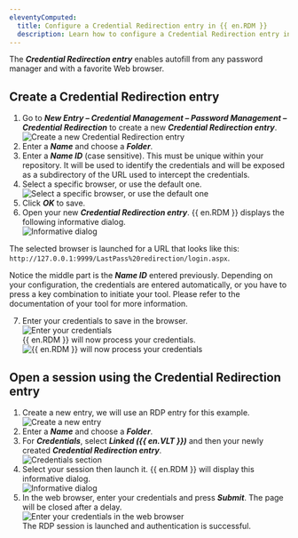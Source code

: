 ```yaml
---
eleventyComputed:
  title: Configure a Credential Redirection entry in {{ en.RDM }}
  description: Learn how to configure a Credential Redirection entry in {{ en.RDM }}
---
```

The ***Credential Redirection entry*** enables autofill from any password manager and with a favorite Web browser.  

## Create a Credential Redirection entry

1. Go to ***New Entry – Credential Management – Password Management – Credential Redirection*** to create a new ***Credential Redirection entry***. 
![Create a new Credential Redirection entry](https://webdevolutions.blob.core.windows.net/docs/en/kb/KB6040.png)  
1. Enter a ***Name*** and choose a ***Folder***.  
1. Enter a ***Name ID*** (case sensitive). This must be unique within your repository. It will be used to identify the credentials and will be exposed as a subdirectory of the URL used to intercept the credentials.  
1. Select a specific browser, or use the default one.  
![Select a specific browser, or use the default one](https://webdevolutions.blob.core.windows.net/docs/en/kb/KB6072.png)   
1. Click ***OK*** to save.  
1. Open your new ***Credential Redirection entry***. {{ en.RDM }} displays the following informative dialog.  
![Informative dialog ](https://webdevolutions.blob.core.windows.net/docs/en/kb/KB6073.png)  

The selected browser is launched for a URL that looks like this: `http://127.0.0.1:9999/LastPass%20redirection/login.aspx`.  

Notice the middle part is the ***Name ID*** entered previously. Depending on your configuration, the credentials are entered automatically, or you have to press a key combination to initiate your tool. Please refer to the documentation of your tool for more information.

7. Enter your credentials to save in the browser.  
![Enter your credentials](https://webdevolutions.blob.core.windows.net/docs/en/kb/KB6075.png)  
{{ en.RDM }} will now process your credentials.  
![{{ en.RDM }} will now process your credentials](https://webdevolutions.blob.core.windows.net/docs/en/kb/KB6074.png)  

## Open a session using the Credential Redirection entry

1. Create a new entry, we will use an RDP entry for this example.  
![Create a new entry](https://webdevolutions.blob.core.windows.net/docs/en/kb/KB6078.png)  
1. Enter a ***Name*** and choose a ***Folder***.  
1. For ***Credentials***, select ***Linked ({{ en.VLT }})*** and then your newly created ***Credential Redirection entry***.  
![Credentials section](https://webdevolutions.blob.core.windows.net/docs/en/kb/KB6077.png) 
1. Select your session then launch it. {{ en.RDM }} will display this informative dialog.  
![Informative dialog](https://webdevolutions.blob.core.windows.net/docs/en/kb/KB6079.png)   
1. In the web browser, enter your credentials and press ***Submit***. The page will be closed after a delay.  
![Enter your credentials in the web browser](https://webdevolutions.blob.core.windows.net/docs/en/kb/KB6080.png)   
The RDP session is launched and authentication is successful.